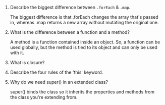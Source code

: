 1. Describe the biggest difference between `.forEach` & `.map`.

    The biggest difference is that .forEach changes the array that's passed in, whereas .map returns a new array without mutating the original one.

2. What is the difference between a function and a method?

    A method is a function contained inside an object. So, a function can be used globally, but the method is tied to its object and can only be used with it.

3. What is closure?



4. Describe the four rules of the 'this' keyword.

    

5. Why do we need super() in an extended class?

    super() binds the class so it inherits the properties and methods from the class you're extending from. 